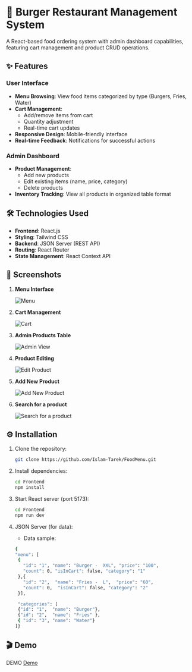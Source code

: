 # 🍔 Burger Restaurant Management System

A React-based food ordering system with admin dashboard capabilities, featuring cart management and product CRUD operations.

## ✨ Features

### User Interface

- **Menu Browsing**: View food items categorized by type (Burgers, Fries, Water)
- **Cart Management**:
  - Add/remove items from cart
  - Quantity adjustment
  - Real-time cart updates
- **Responsive Design**: Mobile-friendly interface
- **Real-time Feedback**: Notifications for successful actions

### Admin Dashboard

- **Product Management**:
  - Add new products
  - Edit existing items (name, price, category)
  - Delete products
- **Inventory Tracking**: View all products in organized table format

## 🛠️ Technologies Used

- **Frontend**: React.js
- **Styling**: Tailwind CSS
- **Backend**: JSON Server (REST API)
- **Routing**: React Router
- **State Management**: React Context API

## 📸 Screenshots

1. **Menu Interface**

   ![Menu](https://drive.google.com/uc?export=view&id=1sbzxVf6oMBs0_W8ovwdPCmOfP0PYyi2i)

2. **Cart Management**

   ![Cart](https://drive.google.com/uc?export=view&id=17xJ7o9H8vWXcW3PjjbG6FVhd-pvmS6r0)

3. **Admin Products Table**

   ![Admin View](https://drive.google.com/uc?export=view&id=1p_aBtJ2LnleohchnBtKQHrFf16ORFRQu)

4. **Product Editing**

   ![Edit Product](https://drive.google.com/uc?export=view&id=1j5Y0fymtXwptXtFKnk-k7In694AIRrJn)

5. **Add New Product**

   ![Add New Product](https://drive.google.com/uc?export=view&id=1a-KHc5asn7C5C8RPlqT3PLBreR_JGsNd)

6. **Search for a product**

   ![Search for a product](https://drive.google.com/uc?export=view&id=11AWX5cHFxfrFwpJpEMPLe8aZOTa4ccsB)

## ⚙️ Installation

1. Clone the repository:

   ```bash
   git clone https://github.com/Islam-Tarek/FoodMenu.git
   ```

2. Install dependencies:

   ```bash
   cd Frontend
   npm install
   ```

3. Start React server (port 5173):

   ```bash
   cd Frontend
   npm run dev
   ```

4. JSON Server (for data):

   - Data sample:

   ```bash
   {
   "menu": [
    {
      "id": "1", "name": "Burger -  XXL", "price": "100",
      "count": 0, "isInCart": false, "category": "1"
    },{
      "id": "2",  "name": "Fries -  L",  "price": "60",
      "count": 0,  "isInCart": false, "category": "2"
    }],

    "categories": [
    {"id": "1",  "name": "Burger"},
    {"id": "2",  "name": "Fries" },
    { "id": "3", "name": "Water"}
   ]}
   ```

## 🎬 Demo

DEMO [Demo](https://drive.google.com/file/d/1RxfHWFffF2oLk9-JSjIxNGMRi_Iyvwcv/view?usp=drive_link)
